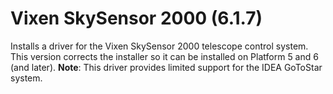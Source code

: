 # Vixen SkySensor 2000 (6.1.7)

Installs a driver for the Vixen SkySensor 2000 telescope control system. This version corrects the installer so it can be installed on Platform 5 and 6 (and later). **Note**: This driver provides limited support for the IDEA GoToStar system.
